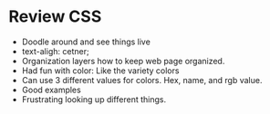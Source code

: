 # Review CSS

- Doodle around and see things live
- text-aligh: cetner;
- Organization layers how to keep web page organized.
- Had fun with color:  Like the variety colors
- Can use 3 different values for colors.  Hex, name, and rgb value.
- Good examples
- Frustrating looking up different things.
